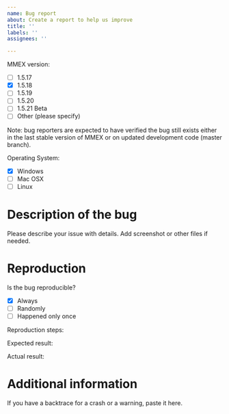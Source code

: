 ```yaml
---
name: Bug report
about: Create a report to help us improve
title: ''
labels: ''
assignees: ''

---
```


MMEX version:
 - [ ] 1.5.17
 - [x] 1.5.18
 - [ ] 1.5.19
 - [ ] 1.5.20
 - [ ] 1.5.21 Beta
 - [ ] Other (please specify)

Note: bug reporters are expected to have verified the bug still exists
either in the last stable version of MMEX or on updated development code
(master branch).

Operating System:
 - [x] Windows
 - [ ] Mac OSX
 - [ ] Linux 

# Description of the bug

Please describe your issue with details.
Add screenshot or other files if needed.

# Reproduction

Is the bug reproducible? 
 - [x] Always 
 - [ ] Randomly 
 - [ ] Happened only once

Reproduction steps:

Expected result:

Actual result:

# Additional information

If you have a backtrace for a crash or a warning, paste it here.

